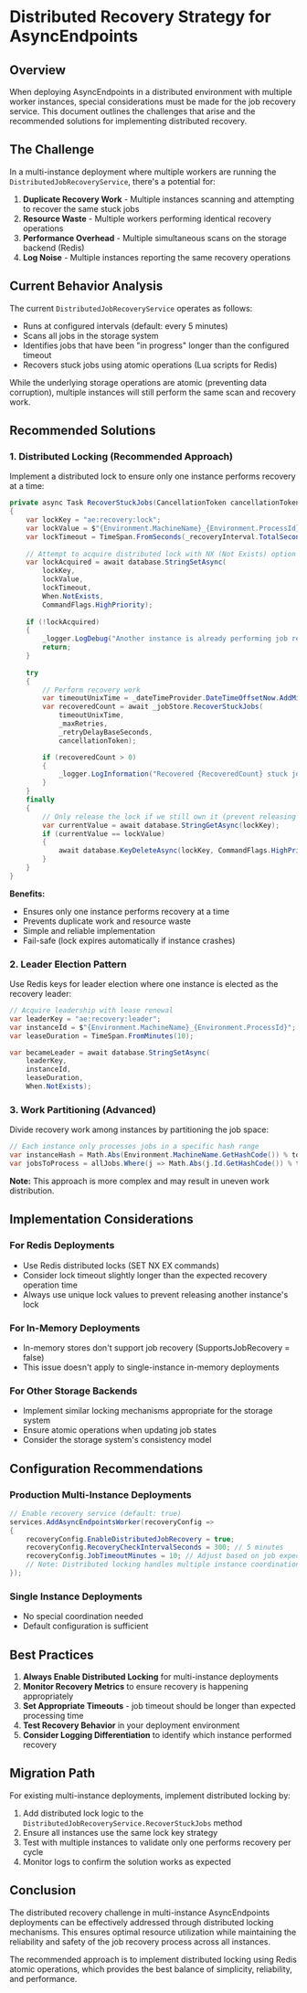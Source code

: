 # Distributed Recovery Strategy for AsyncEndpoints

## Overview

When deploying AsyncEndpoints in a distributed environment with multiple worker instances, special considerations must be made for the job recovery service. This document outlines the challenges that arise and the recommended solutions for implementing distributed recovery.

## The Challenge

In a multi-instance deployment where multiple workers are running the `DistributedJobRecoveryService`, there's a potential for:

1. **Duplicate Recovery Work** - Multiple instances scanning and attempting to recover the same stuck jobs
2. **Resource Waste** - Multiple workers performing identical recovery operations
3. **Performance Overhead** - Multiple simultaneous scans on the storage backend (Redis)
4. **Log Noise** - Multiple instances reporting the same recovery operations

## Current Behavior Analysis

The current `DistributedJobRecoveryService` operates as follows:

- Runs at configured intervals (default: every 5 minutes)
- Scans all jobs in the storage system
- Identifies jobs that have been "in progress" longer than the configured timeout
- Recovers stuck jobs using atomic operations (Lua scripts for Redis)

While the underlying storage operations are atomic (preventing data corruption), multiple instances will still perform the same scan and recovery work.

## Recommended Solutions

### 1. Distributed Locking (Recommended Approach)

Implement a distributed lock to ensure only one instance performs recovery at a time:

```csharp
private async Task RecoverStuckJobs(CancellationToken cancellationToken)
{
    var lockKey = "ae:recovery:lock";
    var lockValue = $"{Environment.MachineName}_{Environment.ProcessId}_{Guid.NewGuid()}";
    var lockTimeout = TimeSpan.FromSeconds(_recoveryInterval.TotalSeconds);
    
    // Attempt to acquire distributed lock with NX (Not Exists) option
    var lockAcquired = await database.StringSetAsync(
        lockKey, 
        lockValue, 
        lockTimeout,
        When.NotExists,
        CommandFlags.HighPriority);
    
    if (!lockAcquired)
    {
        _logger.LogDebug("Another instance is already performing job recovery, skipping this cycle");
        return;
    }
    
    try
    {
        // Perform recovery work
        var timeoutUnixTime = _dateTimeProvider.DateTimeOffsetNow.AddMinutes(-_jobTimeoutMinutes).ToUnixTimeSeconds();
        var recoveredCount = await _jobStore.RecoverStuckJobs(
            timeoutUnixTime,
            _maxRetries,
            _retryDelayBaseSeconds,
            cancellationToken);

        if (recoveredCount > 0)
        {
            _logger.LogInformation("Recovered {RecoveredCount} stuck jobs", recoveredCount);
        }
    }
    finally
    {
        // Only release the lock if we still own it (prevent releasing another instance's lock)
        var currentValue = await database.StringGetAsync(lockKey);
        if (currentValue == lockValue)
        {
            await database.KeyDeleteAsync(lockKey, CommandFlags.HighPriority);
        }
    }
}
```

**Benefits:**
- Ensures only one instance performs recovery at a time
- Prevents duplicate work and resource waste
- Simple and reliable implementation
- Fail-safe (lock expires automatically if instance crashes)

### 2. Leader Election Pattern

Use Redis keys for leader election where one instance is elected as the recovery leader:

```csharp
// Acquire leadership with lease renewal
var leaderKey = "ae:recovery:leader";
var instanceId = $"{Environment.MachineName}_{Environment.ProcessId}";
var leaseDuration = TimeSpan.FromMinutes(10);

var becameLeader = await database.StringSetAsync(
    leaderKey, 
    instanceId, 
    leaseDuration, 
    When.NotExists);
```

### 3. Work Partitioning (Advanced)

Divide recovery work among instances by partitioning the job space:

```csharp
// Each instance only processes jobs in a specific hash range
var instanceHash = Math.Abs(Environment.MachineName.GetHashCode()) % totalInstances;
var jobsToProcess = allJobs.Where(j => Math.Abs(j.Id.GetHashCode()) % totalInstances == instanceHash);
```

**Note:** This approach is more complex and may result in uneven work distribution.

## Implementation Considerations

### For Redis Deployments

- Use Redis distributed locks (SET NX EX commands)
- Consider lock timeout slightly longer than the expected recovery operation time
- Always use unique lock values to prevent releasing another instance's lock

### For In-Memory Deployments

- In-memory stores don't support job recovery (SupportsJobRecovery = false)
- This issue doesn't apply to single-instance in-memory deployments

### For Other Storage Backends

- Implement similar locking mechanisms appropriate for the storage system
- Ensure atomic operations when updating job states
- Consider the storage system's consistency model

## Configuration Recommendations

### Production Multi-Instance Deployments

```csharp
// Enable recovery service (default: true)
services.AddAsyncEndpointsWorker(recoveryConfig =>
{
    recoveryConfig.EnableDistributedJobRecovery = true;
    recoveryConfig.RecoveryCheckIntervalSeconds = 300; // 5 minutes
    recoveryConfig.JobTimeoutMinutes = 10; // Adjust based on job expectations
    // Note: Distributed locking handles multiple instance coordination
});
```

### Single Instance Deployments

- No special coordination needed
- Default configuration is sufficient

## Best Practices

1. **Always Enable Distributed Locking** for multi-instance deployments
2. **Monitor Recovery Metrics** to ensure recovery is happening appropriately
3. **Set Appropriate Timeouts** - job timeout should be longer than expected processing time
4. **Test Recovery Behavior** in your deployment environment
5. **Consider Logging Differentiation** to identify which instance performed recovery

## Migration Path

For existing multi-instance deployments, implement distributed locking by:

1. Add distributed lock logic to the `DistributedJobRecoveryService.RecoverStuckJobs` method
2. Ensure all instances use the same lock key strategy
3. Test with multiple instances to validate only one performs recovery per cycle
4. Monitor logs to confirm the solution works as expected

## Conclusion

The distributed recovery challenge in multi-instance AsyncEndpoints deployments can be effectively addressed through distributed locking mechanisms. This ensures optimal resource utilization while maintaining the reliability and safety of the job recovery process across all instances.

The recommended approach is to implement distributed locking using Redis atomic operations, which provides the best balance of simplicity, reliability, and performance.